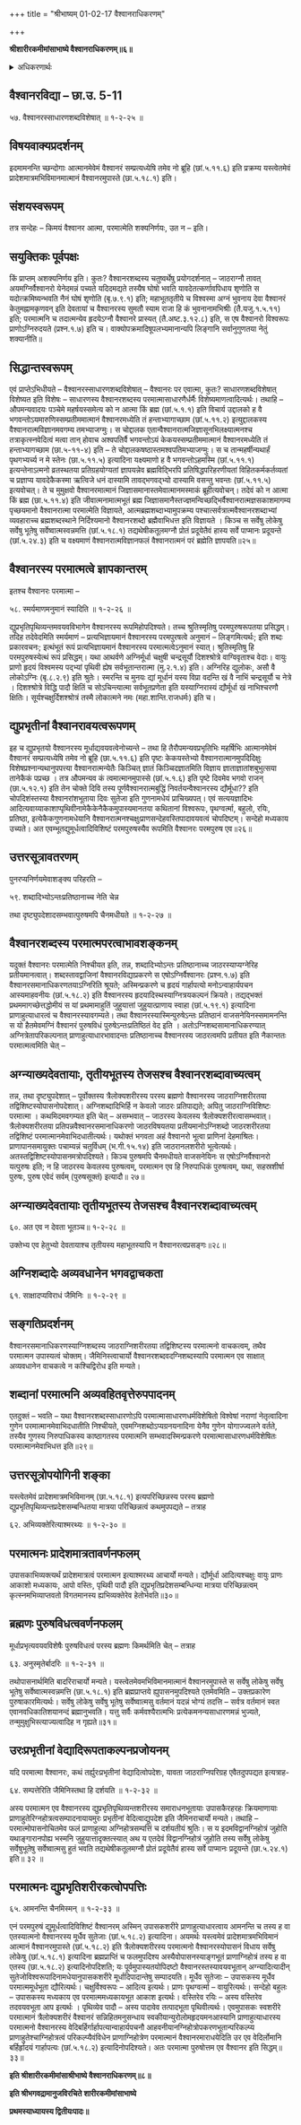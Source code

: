 +++
title = "श्रीभाष्यम् 01-02-17 वैश्वानराधिकरणम्"

+++


**श्रीशारीरकमीमांसाभाष्ये वैश्वानराधिकरणम्॥६॥**

<details><summary>अधिकरणार्थः</summary>

वैश्वानरशब्दार्थः परमात्मैव, न जाठराग्न्यादिकम्
</details>

## वैश्वानरविद्या – छा.उ. 5-11

५७. वैश्वानरस्साधारणशब्दविशेषात् ॥ १-२-२५ ॥

## विषयवाक्यप्रदर्शनम्

इदमामनन्ति च्छन्दोगाः आत्मानमेवेमं वैश्वानरं सम्प्रत्यध्येषि तमेव नो ब्रूहि (छां.५.११.६) इति प्रक्रम्य यस्त्वेतमेवं प्रादेशमात्रमभिविमानमात्मानं वैश्वानरमुपास्ते (छा.५.१८.१) इति।

## संशयस्वरूपम्

तत्र सन्देहः – किमयं वैश्वानर आत्मा, परमात्मेति शक्यनिर्णयः, उत न – इति।

## सयुक्तिकः पूर्वपक्षः

किं प्राप्तम् अशक्यनिर्णय इति। कुतः? वैश्वानरशब्दस्य चतुष्वर्थेषु प्रयोगदर्शनात् – जाठराग्नौ तावत् अयमग्निर्वैश्वानरो येनेदमन्नं पच्यते यदिदमद्यते तस्यैष घोषो भवति यावदेतत्कर्णावपिधाय शृणोति स यदोत्क्रमिष्यन्भवति नैनं घोषं शृणोति (बृ.७.९.१) इति; महाभूततृतीये च विश्वस्मा अग्नं भुवनाय देवा वैश्वानरं केतुमह्नामकृणवन् इति देवतायां च वैश्वानरस्य सुमतौ स्याम राजा हि कं भुवनानामभिश्रीः (तै.यजु.१.५.११) इति; परमात्मनि च तदात्मन्येव हृदयेऽग्नौ वैश्वानरे प्रास्यत् (तै.अष्ट.३.१२.८) इति, स एष वैश्वानरो विश्वरूपः प्राणोऽग्निरुदयते (प्रश्न.१.७) इति च। वाक्योपक्रमादिषूपलभ्यमानान्यपि लिङ्गानि सर्वानुगुणतया नेतुं शक्यानीति॥

## सिद्धान्तस्वरूपम्

एवं प्राप्तेऽभिधीयते – वैश्वानरस्साधारणशब्दविशेषात् – वैश्वानरः पर एवात्मा, कुतः? साधारणशब्दविशेषात् विशेष्यत इति विशेषः – साधारणस्य वैश्वानरशब्दस्य परमात्मासाधारणैर्धर्मैः विशेष्यमाणत्वादित्यर्थः। तथाहि – औपमन्यवादयः पञ्चेमे महर्षयस्समेत्य को न आत्मा किं ब्रह्म (छां.५.१.१) इति विचार्य उद्दालको ह वै भगवन्तोऽयमारुणिस्सम्प्रतीममात्मानं वैश्वानरमध्येति तं हन्ताभ्यागाच्छाम (छां.५.११.२) इत्युद्दालकस्य वैश्वानरात्मविज्ञानमवगम्य तमभ्याजग्मुः। स चोद्दालक एतान्वैश्वानरात्मजिज्ञासूनभिलक्ष्यात्मनश्च तत्राकृत्स्नवेदित्वं मत्वा तान् होवाच अश्वपतिर्वै भगवन्तोऽयं केकयस्सम्प्रतीममात्मानं वैश्वानरमध्येति तं हन्ताभ्यागच्छाम (छा.५-११-४) इति – ते चोद्दालकषष्ठास्तमश्वपतिमभ्याजग्मुः। स च तान्महर्षीन्यथार्हं पृथगभ्यर्च्य न मे स्तेनः (छा.५.११.५) इत्यादिना यक्ष्यमाणो ह वै भगवन्तोऽहमस्मि (छां.५.११.१) इत्यन्तेनाऽत्मनो व्रतस्थतया प्रतिग्रहयोग्यतां ज्ञापयन्नेव ब्रह्मविद्भिरपि प्रतिषिद्धपरिहरणीयतां विहितकर्मकर्तव्यतां च प्रज्ञाप्य यावदेकैकस्मा ऋत्विजे धनं दास्यामि तावद्भगवद्भ्यो दास्यामि वसन्तु भवन्तः (छां.५.११.५) इत्यवोचत्। ते च मुमुक्षवो वैश्वानरमात्मानं जिज्ञासमानास्तमेवात्मानमस्माकं ब्रूहीत्यवोचन्। तदेवं को न आत्मा किं ब्रह्म (छा.५.११.४) इति जीवात्मनामात्मभूतं ब्रह्म जिज्ञासमानैस्तज्ज्ञमन्विच्छद्भिर्वैश्वानरात्मज्ञसकाशमागम्य पृच्छयमानो वैश्वानरात्मा परमात्मेति विज्ञायते, आत्मब्रह्मशब्दाभ्यामुपक्रम्य पश्चात्सर्वत्रात्मवैश्वानरशब्दाभ्यां व्यवहाराच्च ब्रह्मशब्दस्थाने निर्दिश्यमानो वैश्वानरशब्दो ब्रह्मैवाभिधत्त इति विज्ञायते । किञ्च स सर्वेषु लोकेषु सर्वेषु भूतेषु सर्वेष्वात्मस्वन्नमत्ति (छां.५.१८.१) तद्यथेषीकतूलमग्नौ प्रोतं प्रदूयेतैवं हास्य सर्वे पाप्मानः प्रदूयन्ते (छां.५.२४.३) इति च वक्ष्यमाणं वैश्वानरात्मविज्ञानफलं वैश्वानरात्मनं परं ब्रह्मेति ज्ञापयति॥२५॥

## वैश्वानरस्य परमात्मत्वे ज्ञापकान्तरम्

इतश्च वैश्वानरः परमात्मा –

५८. स्मर्यमाणमनुमानं स्यादिति ॥ १-२-२६ ॥

द्युप्रभृतिपृथिव्यन्तमवयवविभागेन वैश्वानरस्य रूपमिहोपदिश्यते। तच्च श्रुतिस्मृतिषु परमपुरुषरूपतया प्रसिद्धम्। तदिह तदेवेदमिति स्मर्यमाणं – प्रत्यभिज्ञायमानं वैश्वानरस्य परमपुरषत्वे अनुमानं – लिङ्गमित्यर्थः; इति शब्दः प्रकारवचनः; इत्थंभूतं रूपं प्रत्यभिज्ञायमानं वैश्वानरस्य परमात्मत्वेऽनुमानं स्यात्। श्रुतिस्मृतिषु हि परमपुरुषस्येत्थं रूपं प्रसिद्धम्। यथा आथर्वणे अग्निर्मूर्धा चक्षुषी चन्द्रसूर्यौ दिशश्श्रोत्रे वाग्विवृताश्च वेदाः। वायुः प्राणो हृदयं विश्वमस्य पद्भ्यां पृथिवी ह्येष सर्वभूतान्तरात्मा (मु.२.१.४) इति। अग्निरिह द्युलोकः, असौ वै लोकोऽग्निः (बृ.८.२.९) इति श्रुतेः। स्मरन्ति च मुनयः द्यां मूर्धानं यस्य विप्रा वदन्ति खं वै नाभिं चन्द्रसूर्यौ च नेत्रे । दिशश्श्रोत्रे विद्धि पादौ क्षितिं च सोऽचिन्त्यात्मा सर्वभूतप्रणेता इति यस्याग्निरास्यं द्यौर्मूर्धा खं नाभिश्चरणौ क्षितिः। सूर्यश्चक्षुर्दिशश्श्रोत्रं तस्मै लोकात्मने नमः (महा.शान्ति.राजधर्मः) इति च।

## द्युप्रभृतीनां वैश्वानरावयत्वरूपणम्

इह च द्युप्रभृतयो वैश्वानरस्य मूर्धाद्यवयवत्वेनोच्यन्ते – तथा हि तैरौपमन्यवप्रभृतिभिः महर्षिभिः आत्मानमेवेमं वैश्वानरं सम्प्रत्यध्येषि तमेव नो ब्रूहि (छा.५.११.६) इति पृष्टः केकयस्तेभ्यो वैश्वानरात्मानमुपदिदिक्षुः विशेषप्रश्नान्यथानुपपत्त्या वैश्वानरात्मन्येतैः किञ्चित् ज्ञातं किञ्चिदज्ञातमिति विज्ञाय ज्ञाताज्ञातांशबुभुत्सया तानेकैकं पप्रच्छ । तत्र औपमन्यव कं त्वमात्मानमुपास्से (छां.५.१.६) इति पृष्टे दिवमेव भगवो राजन् (छा.५.१२.१) इति तेन चोक्ते दिवि तस्य पूर्णवैश्वानरात्मबुद्धिं निवर्तयन्वैश्वानरस्य द्यौर्मूधा?? इति चोपदिशंस्तस्या वैश्वानरांशभूताया दिवः सुतेजा इति गुणनामधेयं प्राचिख्यपत्। एवं सत्ययज्ञादिभः आदित्यवाय्याकाशाप्पृथिवीनामेकैकेनैकैकमुपास्यमानतया कथितानां विश्वरूपः, पृथग्वर्त्मा, बहुलो, रयिः, प्रतिष्ठा, इत्येकैकगुणनामधेयानि वैश्वानरात्मनश्चक्षुःप्राणसन्देहवस्तिपादावयवत्वं चोपदिष्टम्। सन्देहो मध्यकाय उच्यते। अत एवम्भूतद्युमूर्धत्वादिविशिष्टं परमपुरुषस्यैव रूपमिति वैश्वानरः परमपुरुष एव॥२६॥

## उत्तरसूत्रावतरणम्

पुनरप्यनिर्णयमेवाशङ्क्य परिहरति –

५९. शब्दादिभ्योऽन्तःप्रतिष्ठानाच्च नेति चेन्न

तथा दृष्ट्युपदेशादसम्भवात्पुरुषमपि चैनमधीयते ॥ १-२-२७ ॥

## वैश्वानरशब्दस्य परमात्मपरत्वाभावशङ्कनम्

यदुक्तं वैश्वानरः परमात्मेति निश्चीयत इति, तन्न, शब्दादिभ्योऽन्तः प्रतिष्ठानाच्च जाठरस्याप्यग्नेरिह प्रतीयमानत्वात्। शब्दस्तावद्वाजिनां वैश्वानरविद्याप्रकरणे स एषोऽग्निर्वैश्वानरः (प्रश्न.१.७) इति वैश्वानरसमानाधिकरणतयाऽग्निरिति श्रूयते; अस्मिन्प्रकरणे च हृदयं गार्हापत्यो मनोऽन्वाहार्यपचन आस्यमाहवनीयः (छां.५.१८.२) इति वैश्वानरस्य हृदयादिस्थस्याग्नित्रयकल्पनं क्रियते। तद्यद्भक्तं प्रथममागच्छेत्तद्धोमीयं स यां प्रथमामाहुतिं जुहुयात्तां जुहुयात्प्राणाय स्वाहा (छां.५.१९.१) इत्यादिना प्राणाहुत्याधारत्वं च वैश्वानरस्यावगम्यते। तथा वैश्वानरस्यास्मिन्पुरुषेऽन्तः प्रतिष्ठानं वाजसनेयिनस्समामनन्ति स यो हैतमेवमग्निं वैश्वानरं पुरुषविधं पुरुषेऽन्तःप्रतिष्ठितं वेद इति । अतोऽग्निशब्दसामानाधिकरण्यात् अग्नित्रेतापरिकल्पनात् प्राणाहुत्याधारभावादन्तः प्रतिष्ठानाच्च वैश्वानरस्य जाठरत्वमपि प्रतीयत इति नैकान्ततः परमात्मत्वमिति चेत् –

## अग्न्याख्यदेवतायाः, तृतीयभूतस्य तेजसश्च वैश्वानरशब्दावाच्यत्वम्

तन्न, तथा दृष्ट्युपदेशात् – पूर्वोक्तस्य त्रैलोक्यशरीरस्य परस्य ब्रह्मणो वैश्वानरस्य जाठराग्निशरीरतया तद्विशिष्टस्योपासनोपदेशात्।
अग्निशब्दादिभिर्हि न केवलो जाठरः प्रतिपाद्यते; अपितु जाठराग्निविशिष्टः परमात्मा । कथमिदमवगम्यत इति चेत् – असम्भवात् – जाठरस्य केवलस्य त्रैलोक्यशरीरत्वासम्भवात्। त्रैलोक्यशरीरतया प्रतिपन्नवैश्वानरसमानाधिकरणो जाठरविषयतया प्रतीयमानोऽग्निशब्दो जाठरशरीरतया तद्विशिष्टं परमात्मानमेवाभिदधातीत्यर्थः। यथोक्तं भगवता अहं वैश्वानरो भूत्वा प्राणिनां देहमाश्रितः। प्राणापानसमायुक्तः पचाम्यन्नं चतुर्विधम् (भ.गी.१५.१४) इति जाठरानलशरीरो भूत्वेत्यर्थः। अतस्तद्विशिष्टस्योपासनमत्रोपदिश्यते। किञ्च पुरुषमपि चैनमधीयते वाजसनेयिनः स एषोऽग्निर्वैश्वानरो यत्पुरुषः इति; न हि जाठरस्य केवलस्य पुरुषत्वम्, परमात्मन एव हि निरुपाधिकं पुरुषत्वम्, यथा, सहस्रशीर्षा पुरुषः, पुरुष एवेदं सर्वम् (पुरुषसूक्तं) इत्यादौ॥ २७॥

## अग्न्याख्यदेवतायाः तृतीयभूतस्य तेजसश्च वैश्वानरशब्दावाच्यत्वम्

६०. अत एव न देवता भूतञ्च॥ १-२-२८ ॥

उक्तेभ्य एव हेतुभ्यो देवतायाश्च तृतीयस्य महाभूतस्यापि न वैश्वानरत्वप्रसङ्गः॥२८॥

## अग्निशब्दादेः अव्यवधानेन भगवद्वाचकता

६१. साक्षादप्यविराधं जैमिनिः ॥ १-२-२९ ॥

## सङ्गतिप्रदर्शनम्

वैश्वानरसमानाधिकरणस्याग्निशब्दस्य जाठराग्निशरीरतया तद्विशिष्टस्य परमात्मनो वाचकत्वम्, तथैव परमात्मन उपास्यत्वं चोक्तम्। जैमिनिस्त्वाचार्यो वैश्वानरशब्दवदग्निशब्दस्यापि परमात्मन एव साक्षात् अव्यवधानेन वाचकत्वे न कश्चिद्विरोध इति मन्यते।

## शब्दानां परमात्मनि अव्यवहितवृत्तेरुपपादनम्

एतदुक्तं – भवति – यथा वैश्वानरशब्दस्साधारणोऽपि परमात्मासाधारणधर्मविशेषितो विश्वेषां नराणां नेतृत्वादिना गुणेन परमात्मानमेवाभिदधातीति निश्चीयते, एवमग्निशब्दोऽप्यग्रनयनादिना येनैव गुणेन योगाज्ज्वलने वर्तते, तस्यैव गुणस्य निरुपाधिकस्य काष्ठागतस्य परमात्मनि सम्भवादस्मिन्प्रकरणे परमात्मासाधारणधर्मविशेषितः परमात्मानमेवाभिधत्त इति॥२९॥

## उत्तरसूत्रोपयोगिनी शङ्का

यस्त्वेतमेवं प्रादेशमात्रमभिविमानम् (छा.५.१८.१) इत्यपरिच्छिन्नस्य परस्य ब्रह्मणो द्युप्रभृतिपृथिव्यन्तप्रदेशसम्बन्धितया मात्रया परिच्छिन्नत्वं कथमुपपद्यते – तत्राह

६२. अभिव्यक्तेरित्याश्मरथ्यः ॥ १-२-३० ॥

## परमात्मनः प्रादेशमात्रतावर्णनफलम्

उपासकाभिव्यक्त्यर्थं प्रादेशमात्रत्वं परमात्मन इत्याश्मरथ्य आचार्यो मन्यते। द्यौर्मूर्धा आदित्यश्चक्षुः वायुः प्राणः आकाशो मध्यकायः, आपो वस्तिः, पृथिवी पादौ इति द्युप्रभृतिप्रदेशसम्बन्धिन्या मात्रया परिच्छिन्नत्वम् कृत्स्नमभिव्याप्तवतो विगतमानस्य ह्यभिव्यक्तेरेव हेतोर्भवति॥३०॥

## ब्रह्मणः पुरुषविधत्ववर्णनफलम्

मूर्धाप्रभृत्यवयवविशेषैः पुरुषविधत्वं परस्य ब्रह्मणः किमर्थमिति चेत् – तत्राह

६३. अनुस्मृतेर्बादरिः ॥ १-२-३१ ॥

तथोपासनार्थमिति बादरिराचार्यो मन्यते। यस्त्वेतमेवमभिविमानमात्मानं वैश्वानरमुपास्ते स सर्वेषु लोकेषु सर्वेषु भूतेषु सर्वेष्वात्मस्वन्नमत्ति (छा.५.१८.१) इति ब्रह्मप्राप्तये ह्युपासनमुपदिश्यते एतमेवमिति – उक्तप्रकारेण पुरुषाकारमित्यर्थः। सर्वेषु लोकेषु सर्वेषु भूतेषु सर्वेष्वात्मसु वर्तमानं यदन्नं भोग्यं तदत्ति – सर्वत्र वर्तमानं स्वत एवानवधिकातिशयानन्दं ब्रह्मानुभवति। यत्तु सर्वैः कर्मवश्यैरात्मभिः प्रत्येकमनन्यसाधारणमन्नं भुज्यते, तन्मुमुक्षुभिस्त्याज्यत्वादिह न गृह्यते॥३१॥

## उरःप्रभृतीनां वेद्यादिरूपताकल्पनप्रजोयनम्

यदि परमात्मा वैश्वानरः, कथं तर्ह्युरःप्रभृतीनां वेद्यादित्वोपदेशः, यावता जाठराग्निपरिग्रह एवैतदुपपद्यत इत्यत्राह-

६४. सम्पत्तेरिति जैमिनिस्तथा हि दर्शयति ॥ १-२-३२ ॥

अस्य परमात्मन एव वैश्वानरस्य द्युप्रभृतिपृथिव्यन्तशरीरस्य समाराधनभूतायाः उपासकैरहरहः क्रियमाणायाः प्राणाहुतेरिग्नहोत्रत्वसम्पादनायायमुरः प्रभृतीनां वेदित्वाद्युपदेश इति जैमिनराचार्यो मन्यते। तथाहि – परमात्मोपासनोचितमेव फलं प्राणाहुत्या अग्निहोत्रसम्पत्तिं च दर्शयतीयं श्रुतिः। स य इदमविद्वानग्निहोत्रं जुहोति यथाङ्गारानपोह्य भस्मनि जुहुयात्तादृक्तत्स्यात् अथ य एतदेवं विद्वानग्निहोत्रं जुहोति तस्य सर्वेषु लोकेषु सर्वेषुभूतेषु सर्वेष्वात्मसु हुतं भवति तद्यथेषीकतूलमग्नौ प्रोतं प्रदूयेतैवं हास्य सर्वे पाप्मानः प्रदूयन्ते (छा.५.२४.१) इति॥ ३२ ॥

## परमात्मनः द्युप्रभृतिशरीरकत्वोपपत्तिः

६५. आमनन्ति चैनमिस्मन् ॥ १-२-३३ ॥

एनं परमपुरुषं द्युमूर्धत्वादिविशिष्टं वैश्वानरम् अस्मिन् उपासकशरीरे प्राणाहुत्याधारत्वाय आमनन्ति च तस्य ह वा एतस्यात्मनो वैश्वानरस्य मूर्धैव सुतेजाः (छां.५.१८.२) इत्यादिना। अयमर्थः यस्त्वमेवं प्रादेशमात्रमभिविमानं आत्मानं वैश्वानरमुपास्ते (छां.५.१८.२) इति त्रैलोक्यशरीरस्य परमात्मनो वैश्वानरस्योपासनं विधाय सर्वेषु लोकेषु (छां.५.१८.१) इत्यादिना ब्रह्मप्राप्तिं च फलमुपदिश्य अस्यैवोपासनस्याङ्गभूतं प्राणाग्निहोत्रं तस्य ह वा एतस्य (छा.५.१८.२) इत्यादिनोपदिशति; यः पूर्वमुपास्यतयोपिदष्टो वैश्वानरस्तस्यावयवभूतान् अग्न्यादित्यादीन् सुतेजोविश्वरूपादिनामधेयानुपासकशरीरे मूर्धादिपादान्तेषु सम्पादयति। मूर्धैव सुतेजाः – उपासकस्य मूर्धैव परमात्ममूर्धभूता द्यौरित्यर्थः। चक्षुर्विश्वरूपः – आदित्य इत्यर्थः। प्राणः पृथग्वर्त्मा – वायुरित्यर्थः। सन्देहो बहुलः – उपासकस्य मध्यकाय एव परमात्ममध्यकायभूत आकाश इत्यर्थः। वस्तिरेव रयिः – अस्य वस्तिरेव तदवयवभूता आप इत्यर्थः । पृथिव्येव पादौ – अस्य पादावेव तत्पादभूता पृथिवीत्यर्थः। एवमुपासकः स्वशरीरे परमात्मानं त्रैलोक्यशरीरं वैश्वानरं सन्निहितमनुसन्धाय स्वकीयान्युरोलोमहृदयमनआस्यानि प्राणाहुत्याधारस्य परमात्मनो वैश्वानरस्य वेदिबर्हिर्गार्हापत्यान्वाहार्यपचनौ आहवनीयानग्निहोत्रोपकरणभूतान्परिकल्प्य प्राणाहुतेश्चाग्निहोत्रत्वं परिकल्प्यैवंविधेन प्राणाग्निहोत्रेण परमात्मानं वैश्वानरमाराधयेदिति उर एव वेदिर्लोमानि बर्हिर्हृादयं गार्हापत्यः (छां.५.१८.२) इत्यादिनोपदिश्यते। अतः परमात्मा पुरुषोत्तम एव वैश्वानर इति सिद्धम्॥३३॥

**इति श्रीशारीरकमीमांसाश्रीभाष्ये वैश्वानराधिकरणम्॥८॥**

**इति श्रीभगवद्रामानुजविरचिते शारीरकमीमांसाभाष्ये**

**प्रथमस्याध्यायस्य द्वितीयःपादः॥**


